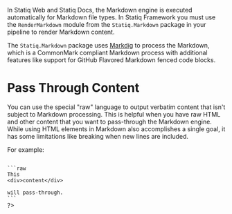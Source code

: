 ﻿In Statiq Web and Statiq Docs, the Markdown engine is executed automatically for Markdown file types. In Statiq Framework you must use the `RenderMarkdown` module from the `Statiq.Markdown` package in your pipeline to render Markdown content.

The `Statiq.Markdown` package uses [Markdig](https://github.com/xoofx/markdig) to process the Markdown,
which is a CommonMark compliant Markdown process with additional features like support for
GitHub Flavored Markdown fenced code blocks.

# Pass Through Content

You can use the special "raw" language to output verbatim content that isn't subject to Markdown processing. This is helpful when you have raw HTML and other content that you want to pass-through the Markdown engine. While using HTML elements in Markdown also accomplishes a single goal, it has some limitations like breaking when new lines are included.

For example:

<?# Raw ?>
<?*
<pre class="language-txt"><code>
```raw
This
&lt;div&gt;content&lt;/div&gt;

will pass-through.
```
</code></pre>
?>
<?#/ Raw ?>
